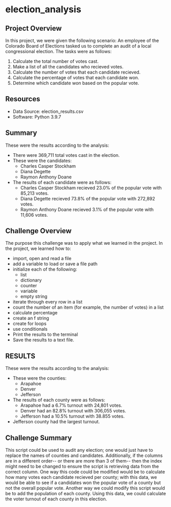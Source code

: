 # election_analysis
## Project Overview
In this project, we were given the following scenario: An employee of the Colorado Board of Elections tasked us to complete an audit of a local congressional election. The tasks were as follows:
1. Calculate the total number of votes cast.
2. Make a list of all the candidates who recieved votes.
3. Calculate the number of votes that each candidate recieved.
4. Calculate the percentage of votes that each candidate won.
5. Determine which candidate won based on the popular vote.
## Resources
- Data Source: election_results.csv
- Software: Python 3.9.7
## Summary
These were the results according to the analysis:
- There were 369,711 total votes cast in the election.
- These were the candidates:
    - Charles Casper Stockham
    - Diana Degette
    - Raymon Anthony Doane
- The results of each candidate were as follows:
  - Charles Casper Stockham recieved 23.0% of the popular vote with 85,213 votes.
  - Diana Degette recieved 73.8% of the popular vote with 272,892 votes.
  - Raymon Anthony Doane recieved 3.1% of the popular vote with 11,606 votes.

## Challenge Overview
The purpose this challenge was to apply what we learned in the project. In the project, we learned how to:
 - import, open and read a file
 - add a variable to load or save a file path
 - initialize each of the following: 
    - list 
    - dictionary
    - counter
    - variable
    - empty string
 - iterate through every row in a list
 - count the number of an item (for example, the number of votes) in a list
 - calculate percentage
 - create an f string
 - create for loops
 - use conditionals
 - Print the results to the terminal
 - Save the results to a text file.

## RESULTS
These were the results according to the analysis:
- These were the counties:
    - Arapahoe
    - Denver
    - Jefferson
- The results of each county were as follows:
    - Arapahoe had a 6.7% turnout with 24,801 votes.
    - Denver had an 82.8% turnout with 306,055 votes.
    - Jefferson had a 10.5% turnout with 38.855 votes.
- Jefferson county had the largest turnout.

## Challenge Summary
This script could be used to audit any election; one would just have to replace the names of counties and candidates. Additionally, if the columns are in a different order-- or there are more than 3 of them-- then the index might need to be changed to ensure the script is retrieving data from the correct column. One way this code could be modified would be to calculate how many votes each candidate recieved per county; with this data, we would be able to see if a candidates won the popular vote of a county but not the overall popular vote. Another way we could modify this script would be to add the population of each county. Using this data, we could calculate the voter turnout of each county in this election.

